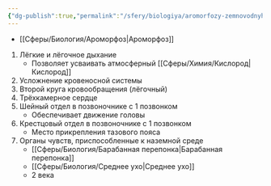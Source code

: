 ```yaml
---
{"dg-publish":true,"permalink":"/sfery/biologiya/aromorfozy-zemnovodnyh/","tags":["Зоология"]}
---
```


- [[Сферы/Биология/Ароморфоз\|Ароморфоз]] 
1. Лёгкие и лёгочное дыхание
	- Позволяет усваивать атмосферный [[Сферы/Химия/Кислород\|Кислород]]
2. Усложнение кровеносной системы
3. Второй круга кровообращения (лёгочный)
4. Трёхкамерное сердце
5. Шейный отдел в позвоночнике с 1 позвонком
	- Обеспечивает движение головы
6. Крестцовый отдел в позвоночнике с 1 позвонком
	- Место прикрепления тазового пояса
7. Органы чувств, приспособленные к наземной среде 
	- [[Сферы/Биология/Барабанная перепонка\|Барабанная перепонка]]
	- [[Сферы/Биология/Среднее ухо\|Среднее ухо]]
	- 2 века
